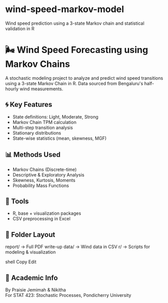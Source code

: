 # wind-speed-markov-model
Wind speed prediction using a 3-state Markov chain and statistical validation in R

# 🌬 Wind Speed Forecasting using Markov Chains

A stochastic modeling project to analyze and predict wind speed transitions using a 3-state Markov Chain in R. Data sourced from Bengaluru's half-hourly wind measurements.

## 🌀 Key Features

- State definitions: Light, Moderate, Strong
- Markov Chain TPM calculation
- Multi-step transition analysis
- Stationary distributions
- State-wise statistics (mean, skewness, MGF)

## 📊 Methods Used

- Markov Chains (Discrete-time)
- Descriptive & Exploratory Analysis
- Skewness, Kurtosis, Moments
- Probability Mass Functions

## 🧰 Tools

- R, base + visualization packages
- CSV preprocessing in Excel

## 📁 Folder Layout

report/ → Full PDF write-up
data/ → Wind data in CSV
r/ → Scripts for modeling & visualization


shell
Copy
Edit

## 📜 Academic Info

By Praisie Jemimah & Nikitha  
For STAT 423: Stochastic Processes, Pondicherry University
